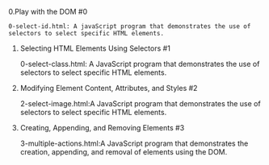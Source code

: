 0.Play with the DOM  #0

    0-select-id.html: A javaScript program that demonstrates the use of selectors to select specific HTML elements.


1.  Selecting HTML Elements Using Selectors  #1

    0-select-class.html: A JavaScript program that demonstrates the use of selectors to select specific HTML elements.
2.  Modifying Element Content, Attributes, and Styles #2

    2-select-image.html:A JavaScript program that demonstrates the use of selectors to select specific HTML elements.
3. Creating, Appending, and Removing Elements  #3

    3-multiple-actions.html:A JavaScript program that demonstrates the creation, appending, and removal of elements using the DOM.
